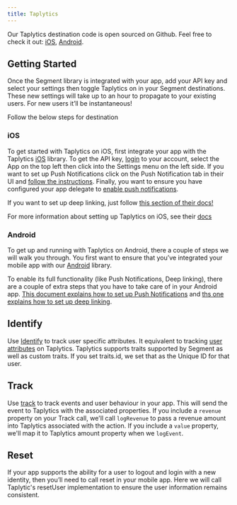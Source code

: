 ```yaml
---
title: Taplytics
---
```


Our Taplytics destination code is open sourced on Github. Feel free to check it out: [iOS](https://github.com/segment-integrations/analytics-ios-integration-taplytics), [Android](https://github.com/segment-integrations/analytics-android-integration-taplytics).

## Getting Started
Once the Segment library is integrated with your app, add your API key and select your settings then toggle Taplytics on in your Segment destinations. These new settings will take up to an hour to propagate to your existing users. For new users it’ll be instantaneous!

Follow the below steps for destination

### iOS
To get started with Taplytics on iOS, first integrate your app with the Taplytics [iOS](/docs/sources/mobile/ios) library. To get the API key, [login](https://taplytics.com/) to your account, select the App on the top left then click into the Settings menu on the left side. If you want to set up Push Notifications click on the Push Notification tab in their UI and [follow the instructions](https://taplytics.com/docs/guides/push-notifications/apple-push-certificates). Finally, you want to ensure you have configured your app delegate to [enable push notifications](/docs/sources/mobile/ios#how-do-i-use-push-notifications-).

If you want to set up deep linking, just follow [this section of their docs!](https://taplytics.com/docs/ios-sdk/getting-started#app-linking)

For more information about setting up Taplytics on iOS, see their [docs](https://taplytics.com/docs/ios-sdk/getting-started)


### Android
To get up and running with Taplytics on Android, there a couple of steps we will walk you through. You first want to ensure that you’ve integrated your mobile app with our [Android](/docs/sources/mobile/android) library.

To enable its full functionality (like Push Notifications, Deep linking), there are a couple of extra steps that you have to take care of in your Android app. [This document explains how to set up Push Notifications](https://taplytics.com/docs/android-sdk/push-notifications) and [ths one explains how to set up deep linking](https://taplytics.com/docs/android-sdk/getting-started#device-pairing).


## Identify
Use [Identify](/docs/sources/mobile/ios/#identify) to track user specific attributes. It equivalent to tracking [user attributes](https://taplytics.com/docs/guides/user-attributes-setup) on Taplytics. Taplytics supports traits supported by Segment as well as custom traits. If you set traits.id, we set that as the Unique ID for that user.

## Track
Use [track](/docs/sources/mobile/ios/#track) to track events and user behaviour in your app.
This will send the event to Taplytics with the associated properties. If you include a `revenue` property on your Track call, we'll call `logRevenue` to pass a revenue amount into Taplytics associated with the action. If you include a `value` property, we'll map it to Taplytics amount property when we `logEvent`.

## Reset
If your app supports the ability for a user to logout and login with a new identity, then you’ll need to call reset in your mobile app. Here we will call Taplytic's resetUser implementation to ensure the user information remains consistent.
